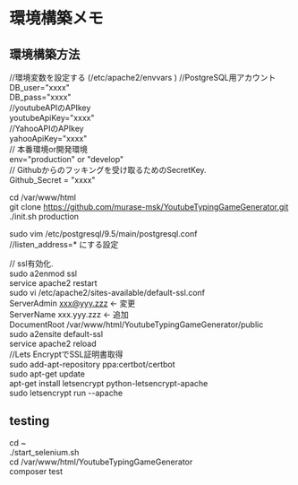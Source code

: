 # 環境構築メモ

## 環境構築方法
//環境変数を設定する  (/etc/apache2/envvars )
//PostgreSQL用アカウント  
DB_user="xxxx"  
DB_pass="xxxx"  
//youtubeAPIのAPIkey  
youtubeApiKey="xxxx"  
//YahooAPIのAPIkey  
yahooApiKey="xxxx"  
// 本番環境or開発環境  
env="production" or "develop"  
// Githubからのフッキングを受け取るためのSecretKey.  
Github_Secret = "xxxx"

cd /var/www/html  
git clone https://github.com/murase-msk/YoutubeTypingGameGenerator.git  
./init.sh production   


sudo vim /etc/postgresql/9.5/main/postgresql.conf  
//listen_address=* にする設定


// ssl有効化.  
sudo a2enmod ssl   
service apache2 restart  
sudo vi /etc/apache2/sites-available/default-ssl.conf  
        ServerAdmin xxx@yyy.zzz <- 変更  
        ServerName xxx.yyy.zzz <- 追加  
        DocumentRoot /var/www/html/YoutubeTypingGameGenerator/public  
sudo a2ensite default-ssl  
service apache2 reload  
//Lets EncryptでSSL証明書取得  
sudo add-apt-repository ppa:certbot/certbot  
sudo apt-get update  
apt-get install letsencrypt python-letsencrypt-apache  
sudo letsencrypt run --apache  




## testing
cd ~  
./start_selenium.sh  
cd /var/www/html/YoutubeTypingGameGenerator  
composer test
